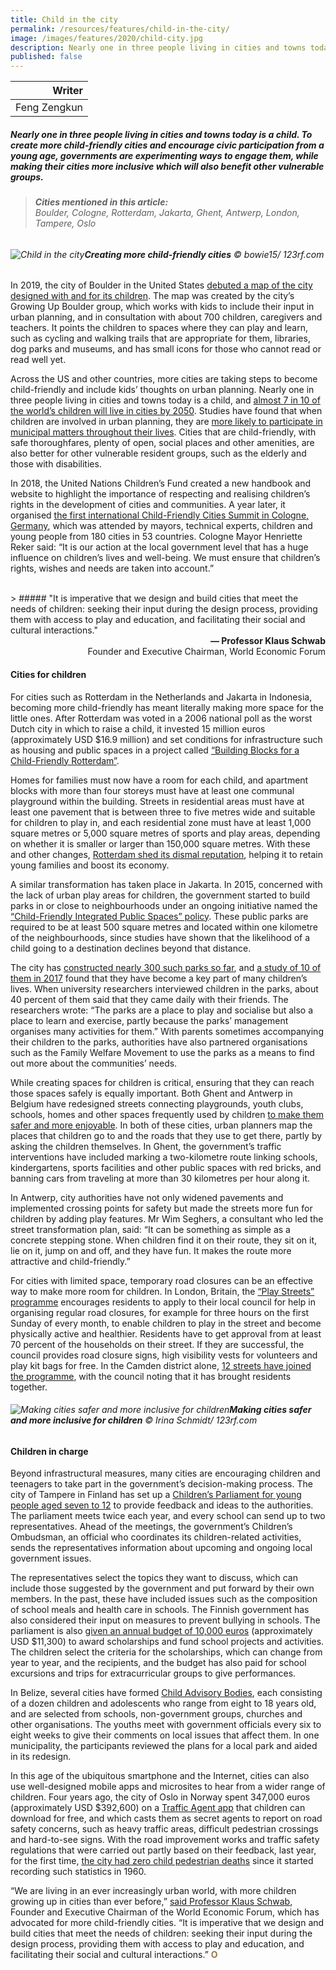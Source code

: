 ```yaml
---
title: Child in the city
permalink: /resources/features/child-in-the-city/
image: /images/features/2020/child-city.jpg
description: Nearly one in three people living in cities and towns today is a child. To create more child-friendly cities and encourage civic participation from a young age, governments are experimenting ways to engage them, while making their cities more inclusive which will also benefit other vulnerable groups.
published: false
---
```


| Writer |
|---:|
| Feng Zengkun |

##### Nearly one in three people living in cities and towns today is a child. To create more child-friendly cities and encourage civic participation from a young age, governments are experimenting ways to engage them, while making their cities more inclusive which will also benefit other vulnerable groups.

> ###### **Cities mentioned in this article:** <br> Boulder, Cologne, Rotterdam, Jakarta, Ghent, Antwerp, London, Tampere, Oslo

###### ![Child in the city](/images/features/2020/child-city.jpg/)**Creating more child-friendly cities** ©  bowie15/ 123rf.com

In 2019, the city of Boulder in the United States [debuted a map of the city designed with and for its children](https://www.citylab.com/solutions/2019/12/kid-friendly-cities-map-growing-up-boulder-families-parents/603733/). The map was created by the city’s Growing Up Boulder group, which works with kids to include their input in urban planning, and in consultation with about 700 children, caregivers and teachers. It points the children to spaces where they can play and learn, such as cycling and walking trails that are appropriate for them, libraries, dog parks and museums, and has small icons for those who cannot read or read well yet. 

Across the US and other countries, more cities are taking steps to become child-friendly and include kids’ thoughts on urban planning. Nearly one in three people living in cities and towns today is a child, and [almost 7 in 10 of the world’s children will live in cities by 2050](https://www.uclg.org/en/media/events/child-friendly-cities-summit). Studies have found that when children are involved in urban planning, they are [more likely to participate in municipal matters throughout their lives](https://www.childinthecity.org/2020/01/09/what-happens-when-kids-help-design-our-cities-2/). Cities that are child-friendly, with safe thoroughfares, plenty of open, social places and other amenities, are also better for other vulnerable resident groups, such as the elderly and those with disabilities. 

In 2018, the United Nations Children’s Fund created a new handbook and website to highlight the importance of respecting and realising children’s rights in the development of cities and communities. A year later, it organised [the first international Child-Friendly Cities Summit in Cologne, Germany](https://childfriendlycities.org/mayors-commit-to-action-for-children-at-the-child-friendly-cities-summit/), which was attended by mayors, technical experts, children and young people from 180 cities in 53 countries. Cologne Mayor Henriette Reker said: “It is our action at the local government level that has a huge influence on children’s lives and well-being. We must ensure that children’s rights, wishes and needs are taken into account.” 

<br>
> ##### "It is imperative that we design and build cities that meet the needs of children: seeking their input during the design process, providing them with access to play and education, and facilitating their social and cultural interactions."

<div align="right"><b>— Professor Klaus Schwab</b> <br> Founder and Executive Chairman, World Economic Forum</div>

#### **Cities for children**

For cities such as Rotterdam in the Netherlands and Jakarta in Indonesia, becoming more child-friendly has meant literally making more space for the little ones. After Rotterdam was voted in a 2006 national poll as the worst Dutch city in which to raise a child, it invested 15 million euros (approximately USD $16.9 million) and set conditions for infrastructure such as housing and public spaces in a project called [“Building Blocks for a Child-Friendly Rotterdam”](https://docplayer.net/34800827-Rotterdam-city-with-a-future-how-to-build-a-child-friendly-city.html). 

Homes for families must now have a room for each child, and apartment blocks with more than four storeys must have at least one communal playground within the building. Streets in residential areas must have at least one pavement that is between three to five metres wide and suitable for children to play in, and each residential zone must have at least 1,000 square metres or 5,000 square metres of sports and play areas, depending on whether it is smaller or larger than 150,000 square metres. With these and other changes, [Rotterdam shed its dismal reputation](https://www.theguardian.com/cities/2018/feb/28/child-friendly-city-indoors-playing-healthy-sociable-outdoors), helping it to retain young families and boost its economy. 

A similar transformation has taken place in Jakarta. In 2015, concerned with the lack of urban play areas for children, the government started to build parks in or close to neighbourhoods under an ongoing initiative named the [“Child-Friendly Integrated Public Spaces” policy](https://www.thejakartapost.com/news/2015/09/30/ahok-says-jakarta-not-child-friendly.html). These public parks are required to be at least 500 square metres and located within one kilometre of the neighbourhoods, since studies have shown that the likelihood of a child going to a destination declines beyond that distance.

The city has [constructed nearly 300 such parks so far](https://www.thejakartapost.com/news/2019/01/28/jakarta-to-revive-rptras.html), and [a study of 10 of them in 2017](https://iopscience.iop.org/article/10.1088/1755-1315/126/1/012199/pdf) found that they have become a key part of many children’s lives. When university researchers interviewed children in the parks, about 40 percent of them said that they came daily with their friends. The researchers wrote: “The parks are a place to play and socialise but also a place to learn and exercise, partly because the parks’ management organises many activities for them.” With parents sometimes accompanying their children to the parks, authorities have also partnered organisations such as the Family Welfare Movement to use the parks as a means to find out more about the communities’ needs. 

While creating spaces for children is critical, ensuring that they can reach those spaces safely is equally important. Both Ghent and Antwerp in Belgium have redesigned streets connecting playgrounds, youth clubs, schools, homes and other spaces frequently used by children [to make them safer and more enjoyable](https://apolitical.co/en/solution_article/how-two-belgian-cities-turned-their-pavements-into-playgrounds). In both of these cities, urban planners map the places that children go to and the roads that they use to get there, partly by asking the children themselves. In Ghent, the government’s traffic interventions have included marking a two-kilometre route linking schools, kindergartens, sports facilities and other public spaces with red bricks, and banning cars from traveling at more than 30 kilometres per hour along it.

In Antwerp, city authorities have not only widened pavements and implemented crossing points for safety but made the streets more fun for children by adding play features. Mr Wim Seghers, a consultant who led the street transformation plan, said: “It can be something as simple as a concrete stepping stone. When children find it on their route, they sit on it, lie on it, jump on and off, and they have fun. It makes the route more attractive and child-friendly.”

For cities with limited space, temporary road closures can be an effective way to make more room for children. In London, Britain, the [“Play Streets” programme](https://www.london.gov.uk/sites/default/files/ggbd_making_london_child-friendly.pdf) encourages residents to apply to their local council for help in organising regular road closures, for example for three hours on the first Sunday of every month, to enable children to play in the street and become physically active and healthier. Residents have to get approval from at least 70 percent of the households on their street. If they are successful, the council provides road closure signs, high visibility vests for volunteers and play kit bags for free. In the Camden district alone, [12 streets have joined the programme](https://www.camden.gov.uk/play-streets), with the council noting that it has brought residents together.

###### ![Making cities safer and more inclusive for children](/images/features/2020/child-cycling.jpg/)**Making cities safer and more inclusive for children** © Irina Schmidt/ 123rf.com

#### **Children in charge** 

Beyond infrastructural measures, many cities are encouraging children and teenagers to take part in the government’s decision-making process. The city of Tampere in Finland has set up a [Children’s Parliament for young people aged seven to 12](https://rm.coe.int/168046c47e) to provide feedback and ideas to the authorities. The parliament meets twice each year, and every school can send up to two representatives. Ahead of the meetings, the government’s Children’s Ombudsman, an official who coordinates its children-related activities, sends the representatives information about upcoming and ongoing local government issues. 

The representatives select the topics they want to discuss, which can include those suggested by the government and put forward by their own members. In the past, these have included issues such as the composition of school meals and health care in schools. The Finnish government has also considered their input on measures to prevent bullying in schools. The parliament is also [given an annual budget of 10,000 euros](https://norden.diva-portal.org/smash/get/diva2:702564/FULLTEXT01.pdf) (approximately USD $11,300) to award scholarships and fund school projects and activities. The children select the criteria for the scholarships, which can change from year to year, and the recipients, and the budget has also paid for school excursions and trips for extracurricular groups to give performances. 

In Belize, several cities have formed [Child Advisory Bodies](https://childfriendlycities.org/strategies-child-and-youth-participation/), each consisting of a dozen children and adolescents who range from eight to 18 years old, and are selected from schools, non-government groups, churches and other organisations. The youths meet with government officials every six to eight weeks to give their comments on local issues that affect them. In one municipality, the participants reviewed the plans for a local park and aided in its redesign. 

In this age of the ubiquitous smartphone and the Internet, cities can also use well-designed mobile apps and microsites to hear from a wider range of children. Four years ago, the city of Oslo in Norway spent 347,000 euros (approximately USD $392,600) on a [Traffic Agent app](https://www.theguardian.com/public-leaders-network/2016/sep/02/app-oslo-children-traffic-road-safety#comments) that children can download for free, and which casts them as secret agents to report on road safety concerns, such as heavy traffic areas, difficult pedestrian crossings and hard-to-see signs. With the road improvement works and traffic safety regulations that were carried out partly based on their feedback, last year, for the first time, [the city had zero child pedestrian deaths](https://www.childinthecity.org/2020/02/19/helsinki-and-oslo-cut-child-pedestrian-deaths-to-zero/) since it started recording such statistics in 1960.

“We are living in an ever increasingly urban world, with more children growing up in cities than ever before,” [said Professor Klaus Schwab](https://www.childinthecity.org/2020/02/13/play-access-in-cities-is-critical-to-childrens-development-report/), Founder and Executive Chairman of the World Economic Forum, which has advocated for more child-friendly cities. “It is imperative that we design and build cities that meet the needs of children: seeking their input during the design process, providing them with access to play and education, and facilitating their social and cultural interactions.” **<font color="#967942">O</font>**
